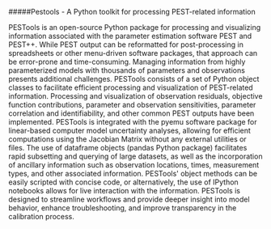 #####Pestools - A Python toolkit for processing PEST-related information  

PESTools is an open-source Python package for processing and visualizing information associated with the parameter estimation software PEST and PEST++.  While PEST output can be reformatted for post-processing in spreadsheets or other menu-driven software packages, that approach can be error-prone and time-consuming. Managing information from highly parameterized models with thousands of parameters and observations presents additional challenges. PESTools consists of a set of Python object classes to facilitate efficient processing and visualization of PEST-related information. Processing and visualization of observation residuals, objective function contributions, parameter and observation sensitivities, parameter correlation and identifiability, and other common PEST outputs have been implemented. PESTools is integrated with the pyemu software package for linear-based computer model uncertainty analyses, allowing for efficient computations using the Jacobian Matrix without any external utilities or files. The use of dataframe objects (pandas Python package) facilitates rapid subsetting and querying of large datasets, as well as the incorporation of ancillary information such as observation locations, times, measurement types, and other associated information. PESTools' object methods can be easily scripted with concise code, or alternatively, the use of IPython notebooks allows for live interaction with the information. PESTools is designed to streamline workflows and provide deeper insight into model behavior, enhance troubleshooting, and improve transparency in the calibration process.
  
